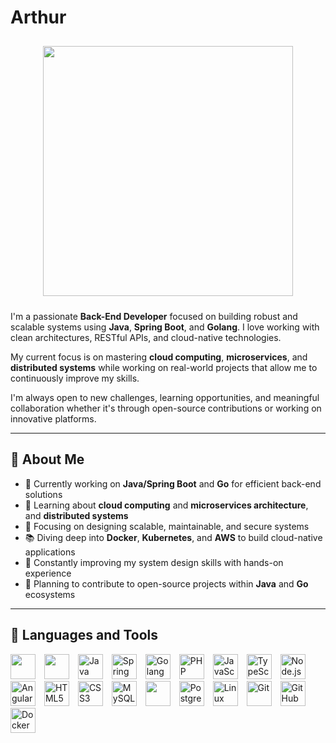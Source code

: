 # Arthur 

<p align="center">
<img style="padding: 10px" width="400" src="https://media3.giphy.com/media/v1.Y2lkPTc5MGI3NjExeWE4YTludDh4YXUwd3ZxcG5iOWJhdjZtOWRhZzVpZ2djamt1YzNieCZlcD12MV9pbnRlcm5hbF9naWZfYnlfaWQmY3Q9Zw/iIqmM5tTjmpOB9mpbn/giphy.gif" />
</p>

I'm a passionate **Back-End Developer** focused on building robust and scalable systems using **Java**, **Spring Boot**, and **Golang**. 
I love working with clean architectures, RESTful APIs, and cloud-native technologies.

My current focus is on mastering **cloud computing**, **microservices**, and **distributed systems** while working on real-world projects that allow me to continuously improve my skills.

I'm always open to new challenges, learning opportunities, and meaningful collaboration whether it's through open-source contributions or working on innovative platforms.

---

## 🚀 About Me

- 🔭 Currently working on **Java/Spring Boot** and **Go** for efficient back-end solutions  
- 🌱 Learning about **cloud computing** and **microservices architecture**, and **distributed systems**
- 💼 Focusing on designing scalable, maintainable, and secure systems  
- 📚 Diving deep into **Docker**, **Kubernetes**, and **AWS** to build cloud-native applications  
- 🧠 Constantly improving my system design skills with hands-on experience  
- 🚀 Planning to contribute to open-source projects within **Java** and **Go** ecosystems  

---

## 🧰 Languages and Tools

<p align="left">
    <img width="40" height="40" style="padding-right: 10px" src="https://cdn.jsdelivr.net/gh/devicons/devicon@latest/icons/csharp/csharp-original.svg" />
    <img width="40" height="40" style="padding-right: 10px" src="https://cdn.jsdelivr.net/gh/devicons/devicon@latest/icons/dotnetcore/dotnetcore-original.svg" />    
    <img width="40" height="40" style="padding-right: 10px" src="https://cdn.jsdelivr.net/gh/devicons/devicon/icons/java/java-original.svg" alt="Java"  />
    <img width="40" height="40" style="padding-right: 10px" src="https://cdn.jsdelivr.net/gh/devicons/devicon/icons/spring/spring-original.svg" alt="Spring Boot"  />
    <img width="40" height="40" style="padding-right: 10px" src="https://cdn.jsdelivr.net/gh/devicons/devicon@latest/icons/go/go-original.svg" alt="Golang"  />
    <img width="40" height="40" style="padding-right: 10px" src="https://cdn.jsdelivr.net/gh/devicons/devicon/icons/php/php-original.svg" alt="PHP"  />
    <img width="40" height="40" style="padding-right: 10px" src="https://cdn.jsdelivr.net/gh/devicons/devicon/icons/javascript/javascript-original.svg" alt="JavaScript"  />
    <img width="40" height="40" style="padding-right: 10px" src="https://cdn.jsdelivr.net/gh/devicons/devicon/icons/typescript/typescript-original.svg" alt="TypeScript"  />
    <img width="40" height="40" style="padding-right: 10px" src="https://cdn.jsdelivr.net/gh/devicons/devicon/icons/nodejs/nodejs-original.svg" alt="Node.js"  />
    <img width="40" height="40" style="padding-right: 10px" src="https://cdn.jsdelivr.net/gh/devicons/devicon/icons/angularjs/angularjs-original.svg" alt="Angular"  />
    <img width="40" height="40" style="padding-right: 10px" src="https://cdn.jsdelivr.net/gh/devicons/devicon/icons/html5/html5-original.svg" alt="HTML5"  />
    <img width="40" height="40" style="padding-right: 10px" src="https://cdn.jsdelivr.net/gh/devicons/devicon/icons/css3/css3-original.svg" alt="CSS3"  />
    <img width="40" height="40" style="padding-right: 10px" src="https://cdn.jsdelivr.net/gh/devicons/devicon@latest/icons/mysql/mysql-original.svg" alt="MySQL"  />
    <img width="40" height="40" style="padding-right: 10px" src="https://cdn.jsdelivr.net/gh/devicons/devicon@latest/icons/azuresqldatabase/azuresqldatabase-original.svg" />
    <img width="40" height="40" style="padding-right: 10px" src="https://cdn.jsdelivr.net/gh/devicons/devicon@latest/icons/postgresql/postgresql-original.svg" alt="PostgreSQL"  />
    <img width="40" height="40" style="padding-right: 10px" src="https://cdn.jsdelivr.net/gh/devicons/devicon/icons/linux/linux-original.svg" alt="Linux"  />
    <img width="40" height="40" style="padding-right: 10px" src="https://cdn.jsdelivr.net/gh/devicons/devicon/icons/git/git-original.svg" alt="Git"  />
    <img width="40" height="40" style="padding-right: 10px" src="https://cdn.jsdelivr.net/gh/devicons/devicon/icons/github/github-original.svg" alt="GitHub"  />
    <img width="40" height="40" style="padding-right: 10px" src="https://cdn.jsdelivr.net/gh/devicons/devicon@latest/icons/docker/docker-original.svg" alt="Docker"  />
</p>
